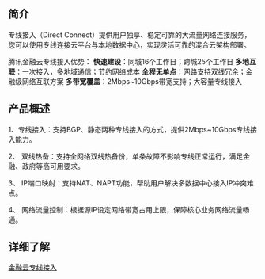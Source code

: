 ## 简介
专线接入（Direct Connect）提供用户独享、稳定可靠的大流量网络连接服务，您可以使用专线连接云平台与本地数据中心，实现灵活可靠的混合云架构部署。

腾讯金融云专线接入优势：
**快速建设**：同城16个工作日；跨城25个工作日
**多地互联**：一次接入，多地域通信；节约网络成本
**全程无单点**：网路支持双线冗余；金融级网络互联方案
**多带宽覆盖**：2Mbps~10Gbps带宽支持；大容量专线接入

## 产品概述
1、专线接入：支持BGP、静态两种专线接入的方式，提供2Mbps~10Gbps专线接入能力。

2、 双线热备：支持全网络双线热备份，单条故障不影响专线正常运行，满足金融、政府等高可用要求。

3、 IP端口映射：支持NAT、NAPT功能，帮助用户解决多数据中心接入IP冲突难点。

4、 网络流量控制：根据源IP设定网络带宽占用上限，保障核心业务网络流量畅通。

## 详细了解
[金融云专线接入](http://tce.fsphere.cn/product/dc.html)

